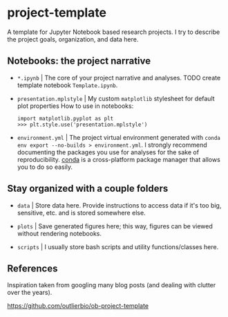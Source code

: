 # project-template
A template for Jupyter Notebook based research projects. I try to describe the project goals, organization, and data here.

## Notebooks: the project narrative
- `*.ipynb` | The core of your project narrative and analyses. TODO create template notebook `Template.ipynb`.

- `presentation.mplstyle` | My custom `matplotlib` stylesheet for default plot properties How to use in notebooks:
    ```
    import matplotlib.pyplot as plt
    >>> plt.style.use('presentation.mplstyle')
    ```

- `environment.yml` | The project virtual environment generated with `conda env export --no-builds > environment.yml`. I strongly recommend documenting the packages you use for analyses for the sake of reproducibility. [conda](https://www.anaconda.com/products/individual) is a cross-platform package manager that allows you to do so easily.

## Stay organized with a couple folders
- `data` | Store data here. Provide instructions to access data if it's too big, sensitive, etc. and is stored somewhere else.

- `plots` | Save generated figures here; this way, figures can be viewed without rendering notebooks.

- `scripts` | I usually store bash scripts and utility functions/classes here.

## References

Inspiration taken from googling many blog posts (and dealing with clutter over the years).

https://github.com/outlierbio/ob-project-template
